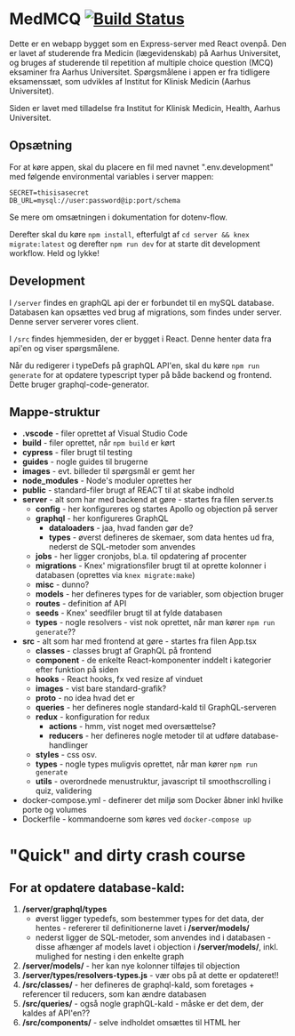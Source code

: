 # MedMCQ [![Build Status](https://travis-ci.com/thjendk/medmcq.svg?branch=master)](https://travis-ci.com/thjendk/medmcq)

Dette er en webapp bygget som en Express-server med React ovenpå. Den er lavet af studerende fra Medicin (lægevidenskab) på Aarhus Universitet, og bruges af studerende til repetition af multiple choice question (MCQ) eksaminer fra Aarhus Universitet. Spørgsmålene i appen er fra tidligere eksamenssæt, som udvikles af Institut for Klinisk Medicin (Aarhus Universitet).

Siden er lavet med tilladelse fra Institut for Klinisk Medicin, Health, Aarhus Universitet.

## Opsætning

For at køre appen, skal du placere en fil med navnet ".env.development" med følgende environmental variables i server mappen:

```
SECRET=thisisasecret
DB_URL=mysql://user:password@ip:port/schema
```

Se mere om omsætningen i dokumentation for dotenv-flow.

Derefter skal du køre `npm install`, efterfulgt af `cd server && knex migrate:latest` og derefter `npm run dev` for at starte dit development workflow. Held og lykke!

## Development

I `/server` findes en graphQL api der er forbundet til en mySQL database. Databasen kan opsættes ved brug af migrations, som findes under server. Denne server serverer vores client.

I `/src` findes hjemmesiden, der er bygget i React. Denne henter data fra api'en og viser spørgsmålene.

Når du redigerer i typeDefs på graphQL API'en, skal du køre `npm run generate` for at opdatere typescript typer på både backend og frontend. Dette bruger graphql-code-generator.

## Mappe-struktur

* **.vscode** - filer oprettet af Visual Studio Code
* **build** - filer oprettet, når `npm build` er kørt
* **cypress** - filer brugt til testing
* **guides** - nogle guides til brugerne
* **images** - evt. billeder til spørgsmål er gemt her
* **node_modules** - Node's moduler oprettes her
* **public** - standard-filer brugt af REACT til at skabe indhold
* **server** - alt som har med backend at gøre - startes fra filen server.ts
  * **config** - her konfigureres og startes Apollo og objection på server
  * **graphql** - her konfigureres GraphQL
    * **dataloaders** - jaa, hvad fanden gør de?
    * **types** - øverst defineres de skemaer, som data hentes ud fra, nederst de SQL-metoder som anvendes
  * **jobs** - her ligger cronjobs, bl.a. til opdatering af procenter
  * **migrations** - Knex' migrationsfiler brugt til at oprette kolonner i databasen (oprettes via `knex migrate:make`)
  * **misc** - dunno?
  * **models** - her defineres types for de variabler, som objection bruger
  * **routes** - definition af API
  * **seeds** - Knex' seedfiler brugt til at fylde databasen
  * **types** - nogle resolvers - vist nok oprettet, når man kører `npm run generate`??
* **src** - alt som har med frontend at gøre - startes fra filen App.tsx
  * **classes** - classes brugt af GraphQL på frontend
  * **component** - de enkelte React-komponenter inddelt i kategorier efter funktion på siden
  * **hooks** - React hooks, fx ved resize af vinduet
  * **images** - vist bare standard-grafik?
  * **proto** - no idea hvad det er
  * **queries** - her defineres nogle standard-kald til GraphQL-serveren
  * **redux** - konfiguration for redux
    * **actions** - hmm, vist noget med oversættelse?
    * **reducers** - her defineres nogle metoder til at udføre database-handlinger
  * **styles** - css osv.
  * **types** - nogle types muligvis oprettet, når man kører `npm run generate`
  * **utils** - overordnede menustruktur, javascript til smoothscrolling i quiz, validering
* docker-compose.yml - definerer det miljø som Docker åbner inkl hvilke porte og volumes
* Dockerfile - kommandoerne som køres ved `docker-compose up`

# "Quick" and dirty crash course
## For at opdatere database-kald:
1. **/server/graphql/types**
	- øverst ligger typedefs, som bestemmer types for det data, der hentes - refererer til definitionerne lavet i **/server/models/**
	- nederst ligger de SQL-metoder, som anvendes ind i databasen - disse afhænger af models lavet i objection i **/server/models/**, inkl. mulighed for nesting i den enkelte graph
2. **/server/models/** - her kan nye kolonner tilføjes til objection
3. **/server/types/resolvers-types.js** - vær obs på at dette er opdateret!!
4. **/src/classes/** - her defineres de graphql-kald, som foretages + referencer til reducers, som kan ændre databasen
5. **/src/queries/** - også nogle graphQL-kald - måske er det dem, der kaldes af API'en??
6. **/src/components/** - selve indholdet omsættes til HTML her
